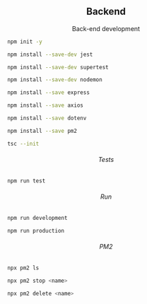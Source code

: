 <h2 align="center">Backend</h2>

<p align="center">Back-end development</p>

```bash
    npm init -y
```

```bash
    npm install --save-dev jest

    npm install --save-dev supertest

    npm install --save-dev nodemon
```

```bash
    npm install --save express

    npm install --save axios

    npm install --save dotenv

    npm install --save pm2
```

```bash
    tsc --init
```

<h6 align="center">Tests</h6>

```bash
    npm run test
```

<h6 align="center">Run</h6>

```bash
    npm run development
```

```bash
    npm run production
```

<h6 align="center">PM2</h6>

```bash
    npx pm2 ls
```

```bash
    npx pm2 stop <name>
```

```bash
    npx pm2 delete <name>
```